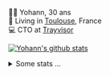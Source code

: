 <p>
  👨🏻 <bold>Yohann</bold>, 30 ans<br/>
  💼 Living in <a href="https://www.google.com/maps?q=toulouse">Toulouse</a>, France<br/>
  💻 CTO at <a href="https://trayvisor.com/">Trayvisor</a><br/>
</p>

<a href="https://github.com/anuraghazra/github-readme-stats"><img align="center" src="https://github-readme-stats-dviw-8taegaswk-yohann84ls-projects.vercel.app//api?username=yohann84L&show_icons=true&include_all_commits=true" alt="Yohann's github stats" /> </a>


<details>
  <summary>Some stats ...</summary><br/>
  

<!--START_SECTION:waka-->
![Code Time](http://img.shields.io/badge/Code%20Time-1%2C231%20hrs%2028%20mins-blue)

![Profile Views](http://img.shields.io/badge/Profile%20Views-0-blue)

**🐱 My GitHub Data** 

> 📦 440.9 kB Used in GitHub's Storage 
 > 
> 🏆 340 Contributions in the Year 2025
 > 
> 🚫 Not Opted to Hire
 > 
> 📜 26 Public Repositories 
 > 
> 🔑 21 Private Repositories 
 > 
**I'm an Early 🐤** 

```text
🌞 Morning                22563 commits       ████████░░░░░░░░░░░░░░░░░   30.13 % 
🌆 Daytime                43070 commits       ██████████████░░░░░░░░░░░   57.51 % 
🌃 Evening                9111 commits        ███░░░░░░░░░░░░░░░░░░░░░░   12.17 % 
🌙 Night                  142 commits         ░░░░░░░░░░░░░░░░░░░░░░░░░   00.19 % 
```
📅 **I'm Most Productive on Wednesday** 

```text
Monday                   14169 commits       █████░░░░░░░░░░░░░░░░░░░░   18.92 % 
Tuesday                  14047 commits       █████░░░░░░░░░░░░░░░░░░░░   18.76 % 
Wednesday                15570 commits       █████░░░░░░░░░░░░░░░░░░░░   20.79 % 
Thursday                 15199 commits       █████░░░░░░░░░░░░░░░░░░░░   20.30 % 
Friday                   14472 commits       █████░░░░░░░░░░░░░░░░░░░░   19.33 % 
Saturday                 517 commits         ░░░░░░░░░░░░░░░░░░░░░░░░░   00.69 % 
Sunday                   912 commits         ░░░░░░░░░░░░░░░░░░░░░░░░░   01.22 % 
```


📊 **This Week I Spent My Time On** 

```text
🕑︎ Time Zone: Europe/Paris

💬 Programming Languages: 
Image (svg)              24 mins             ███████████████████████░░   91.98 % 
Other                    2 mins              ██░░░░░░░░░░░░░░░░░░░░░░░   08.02 % 

🔥 Editors: 
Zed                      26 mins             █████████████████████████   100.00 % 

💻 Operating System: 
Mac                      26 mins             █████████████████████████   100.00 % 
```

**I Mostly Code in Python** 

```text
Python                   25 repos            ██████████████░░░░░░░░░░░   54.35 % 
Jupyter Notebook         4 repos             ██░░░░░░░░░░░░░░░░░░░░░░░   08.70 % 
JavaScript               3 repos             ██░░░░░░░░░░░░░░░░░░░░░░░   06.52 % 
HTML                     2 repos             █░░░░░░░░░░░░░░░░░░░░░░░░   04.35 % 
Shell                    1 repo              █░░░░░░░░░░░░░░░░░░░░░░░░   02.17 % 
```




 Last Updated on 13/04/2025 01:05:06 UTC
<!--END_SECTION:waka-->
